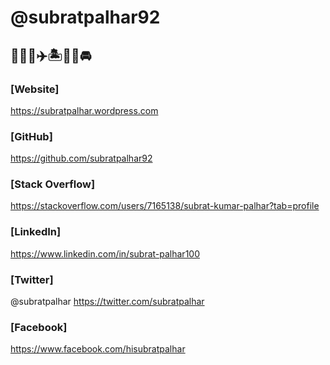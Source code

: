 # @subratpalhar92
## 🧑🏻‍💻✈️🏝️🧗‍♂️🚘


### [Website]
 https://subratpalhar.wordpress.com
### [GitHub]
 https://github.com/subratpalhar92
### [Stack Overflow]
 https://stackoverflow.com/users/7165138/subrat-kumar-palhar?tab=profile
### [LinkedIn]
 https://www.linkedin.com/in/subrat-palhar100
 
### [Twitter]
 @subratpalhar
 https://twitter.com/subratpalhar
### [Facebook]
 https://www.facebook.com/hisubratpalhar


<!---
subratpalhar92/subratpalhar92 is a ✨ special ✨ repository because its `README.md` (this file) appears on your GitHub profile.
You can click the Preview link to take a look at your changes.
--->
